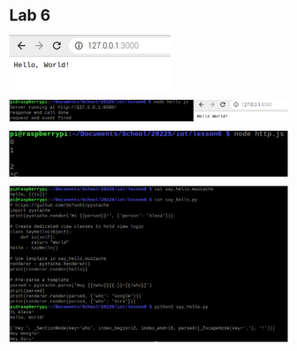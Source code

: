 # Lab 6

![hello-world.js](./helloworld.png)

![hello.js](./hello.png)

![http.js](./http.png)

![say_hello.py](./sayhello.png)